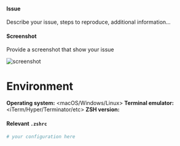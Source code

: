 #### Issue

Describe your issue, steps to reproduce, additional information…

#### Screenshot

Provide a screenshot that show your issue

![screenshot](url)

# Environment

**Operating system:** <macOS/Windows/Linux>
**Terminal emulator:** <iTerm/Hyper/Terminator/etc>
**ZSH version:** <version>

#### Relevant `.zshrc`

```zsh
# your configuration here
```
